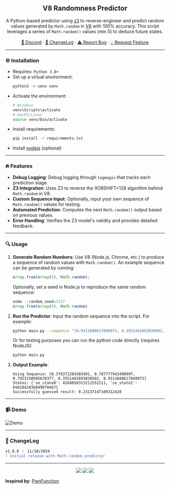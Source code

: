 <div align="center">
 
  <h2 align="center">V8 Randomness Predictor</h2>
  <p align="center">
    A Python-based predictor using <a href="https://github.com/Z3Prover/z3">z3</a> to reverse-engineer and predict random values generated by <code>Math.random</code> in <a href="https://v8.dev">V8</a> with 100% accuracy. This script leverages a series of <code>Math.random()</code> values (min 5) to deduce future states.
    <br />
    <br />
    <a href="https://discord.cyberious.xyz">💬 Discord</a>
    ·
    <a href="https://github.com/sexfrance/v8-randomness-predictor#-changelog">📜 ChangeLog</a>
    ·
    <a href="https://github.com/sexfrance/v8-randomness-predictor/issues">⚠️ Report Bug</a>
    ·
    <a href="https://github.com/sexfrance/v8-randomness-predictor/issues">💡 Request Feature</a>
  </p>
</div>

---

### ⚙️ Installation

- Requires: `Python 3.8+`
- Set up a virtual environment:
  ```bash
  python3 -m venv venv
  ```
- Activate the environment:
  ```bash
  # Windows
  venv\Scripts\activate
  # macOS/Linux
  source venv/bin/activate
  ```
- Install requirements:
  ```bash
  pip install -r requirements.txt
  ```
- Install [nodejs](https://nodejs.org/) (optional)

---

### 🔥 Features

- **Debug Logging**: Debug logging through `logmagix` that tracks each prediction stage.
- **Z3 Integration**: Uses Z3 to reverse the XORSHIFT+128 algorithm behind `Math.random` in V8.
- **Custom Sequence Input**: Optionally, input your own sequence of `Math.random()` values for testing.
- **Automated Prediction**: Computes the next `Math.random()` output based on previous values.
- **Error Handling**: Verifies the Z3 model's validity and provides detailed feedback.

---

### 🔍 Usage

1. **Generate Random Numbers**: Use V8 (Node.js, Chrome, etc.) to produce a sequence of random values with `Math.random()`. An example sequence can be generated by running:

   ```js
   Array.from(Array(5), Math.random);
   ```

   Optionally, set a seed in Node.js to reproduce the same random sequence:

   ```js
   node --random_seed=1337
   Array.from(Array(5), Math.random)
   ```

2. **Run the Predictor**: Input the random sequence into the script. For example:

   ```bash
   python main.py --sequence "[0.9311600617849973, 0.3551442693830502, 0.7923158995678377, 0.787777942408997, 0.376372264303491]"
   ```

   Or for testing purposes you can run the python code directly (requires NodeJS):

   ```bash
   python main.py
   ```

3. **Output Example**:

   ```plaintext
   Using Sequence: [0.376372264303491, 0.787777942408997, 0.7923158995678377, 0.3551442693830502, 0.9311600617849973]
   States: {'se_state0': 4268050313212552111, 'se_state1': 6942842836049070467}
   Successfully guessed result: 0.23137147109312428
   ```

---

### 📹 Demo

![Demo](https://i.imgur.com/YI6RZ5P.gif)

---

### 📜 ChangeLog

```diff
v1.0.0 ⋮ 11/10/2024
! Initial release with Math.random predictor
```

---

<p align="center">
  <img src="https://img.shields.io/github/license/sexfrance/v8-randomness-predictor.svg?style=for-the-badge&labelColor=black&color=f429ff&logo=python"/>
  <img src="https://img.shields.io/github/stars/sexfrance/v8-randomness-predictor.svg?style=for-the-badge&labelColor=black&color=f429ff&logo=IOTA"/>
  <img src="https://img.shields.io/github/languages/top/sexfrance/v8-randomness-predictor.svg?style=for-the-badge&labelColor=black&color=f429ff&logo=python"/>
</p>

**Inspired by**: [PwnFunction](https://github.com/PwnFunction/v8-randomness-predictor)
